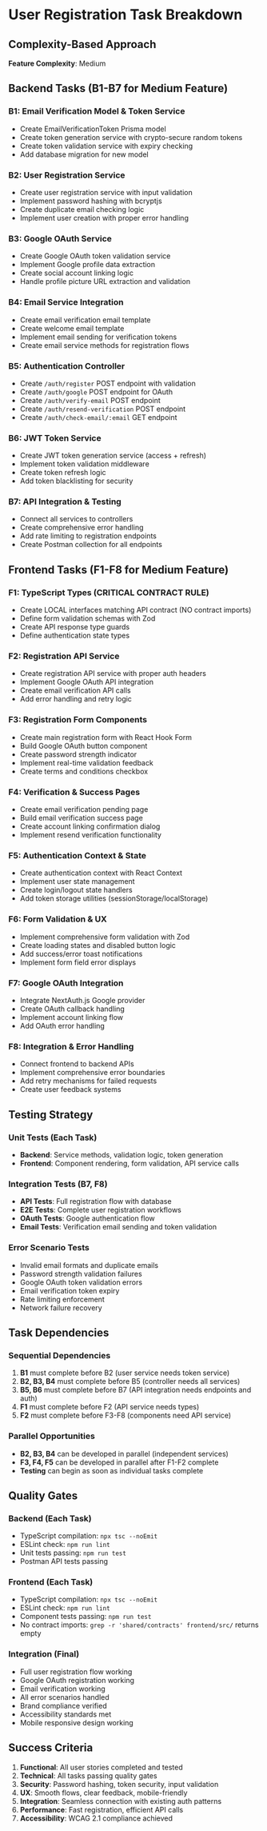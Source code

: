 # User Registration Task Breakdown

## Complexity-Based Approach
**Feature Complexity**: Medium

## Backend Tasks (B1-B7 for Medium Feature)

### B1: Email Verification Model & Token Service
- Create EmailVerificationToken Prisma model
- Create token generation service with crypto-secure random tokens
- Create token validation service with expiry checking
- Add database migration for new model

### B2: User Registration Service
- Create user registration service with input validation
- Implement password hashing with bcryptjs
- Create duplicate email checking logic
- Implement user creation with proper error handling

### B3: Google OAuth Service
- Create Google OAuth token validation service
- Implement Google profile data extraction
- Create social account linking logic
- Handle profile picture URL extraction and validation

### B4: Email Service Integration
- Create email verification email template
- Create welcome email template
- Implement email sending for verification tokens
- Create email service methods for registration flows

### B5: Authentication Controller
- Create `/auth/register` POST endpoint with validation
- Create `/auth/google` POST endpoint for OAuth
- Create `/auth/verify-email` POST endpoint
- Create `/auth/resend-verification` POST endpoint
- Create `/auth/check-email/:email` GET endpoint

### B6: JWT Token Service
- Create JWT token generation service (access + refresh)
- Implement token validation middleware
- Create token refresh logic
- Add token blacklisting for security

### B7: API Integration & Testing
- Connect all services to controllers
- Create comprehensive error handling
- Add rate limiting to registration endpoints
- Create Postman collection for all endpoints

## Frontend Tasks (F1-F8 for Medium Feature)

### F1: TypeScript Types (CRITICAL CONTRACT RULE)
- Create LOCAL interfaces matching API contract (NO contract imports)
- Define form validation schemas with Zod
- Create API response type guards
- Define authentication state types

### F2: Registration API Service
- Create registration API service with proper auth headers
- Implement Google OAuth API integration
- Create email verification API calls
- Add error handling and retry logic

### F3: Registration Form Components
- Create main registration form with React Hook Form
- Build Google OAuth button component
- Create password strength indicator
- Implement real-time validation feedback
- Create terms and conditions checkbox

### F4: Verification & Success Pages
- Create email verification pending page
- Build email verification success page
- Create account linking confirmation dialog
- Implement resend verification functionality

### F5: Authentication Context & State
- Create authentication context with React Context
- Implement user state management
- Create login/logout state handlers
- Add token storage utilities (sessionStorage/localStorage)

### F6: Form Validation & UX
- Implement comprehensive form validation with Zod
- Create loading states and disabled button logic
- Add success/error toast notifications
- Implement form field error displays

### F7: Google OAuth Integration
- Integrate NextAuth.js Google provider
- Create OAuth callback handling
- Implement account linking flow
- Add OAuth error handling

### F8: Integration & Error Handling
- Connect frontend to backend APIs
- Implement comprehensive error boundaries
- Add retry mechanisms for failed requests
- Create user feedback systems

## Testing Strategy
### Unit Tests (Each Task)
- **Backend**: Service methods, validation logic, token generation
- **Frontend**: Component rendering, form validation, API service calls

### Integration Tests (B7, F8)
- **API Tests**: Full registration flow with database
- **E2E Tests**: Complete user registration workflows
- **OAuth Tests**: Google authentication flow
- **Email Tests**: Verification email sending and token validation

### Error Scenario Tests
- Invalid email formats and duplicate emails
- Password strength validation failures
- Google OAuth token validation errors
- Email verification token expiry
- Rate limiting enforcement
- Network failure recovery

## Task Dependencies
### Sequential Dependencies
1. **B1** must complete before B2 (user service needs token service)
2. **B2, B3, B4** must complete before B5 (controller needs all services)
3. **B5, B6** must complete before B7 (API integration needs endpoints and auth)
4. **F1** must complete before F2 (API service needs types)
5. **F2** must complete before F3-F8 (components need API service)

### Parallel Opportunities
- **B2, B3, B4** can be developed in parallel (independent services)
- **F3, F4, F5** can be developed in parallel after F1-F2 complete
- **Testing** can begin as soon as individual tasks complete

## Quality Gates
### Backend (Each Task)
- TypeScript compilation: `npx tsc --noEmit`
- ESLint check: `npm run lint`
- Unit tests passing: `npm run test`
- Postman API tests passing

### Frontend (Each Task) 
- TypeScript compilation: `npx tsc --noEmit`
- ESLint check: `npm run lint`
- Component tests passing: `npm run test`
- No contract imports: `grep -r 'shared/contracts' frontend/src/` returns empty

### Integration (Final)
- Full user registration flow working
- Google OAuth registration working
- Email verification working
- All error scenarios handled
- Brand compliance verified
- Accessibility standards met
- Mobile responsive design working

## Success Criteria
1. **Functional**: All user stories completed and tested
2. **Technical**: All tasks passing quality gates
3. **Security**: Password hashing, token security, input validation
4. **UX**: Smooth flows, clear feedback, mobile-friendly
5. **Integration**: Seamless connection with existing auth patterns
6. **Performance**: Fast registration, efficient API calls
7. **Accessibility**: WCAG 2.1 compliance achieved